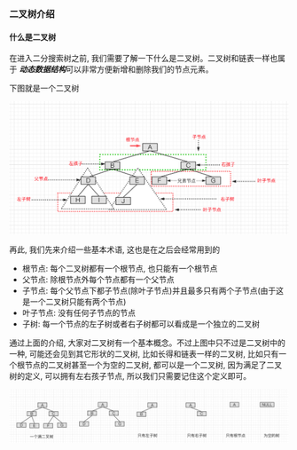 ### 二叉树介绍

#### 什么是二叉树
在进入二分搜索树之前, 我们需要了解一下什么是二叉树。二叉树和链表一样也属于
***动态数据结构***可以非常方便新增和删除我们的节点元素。

下图就是一个二叉树

![二叉树概念图](https://github.com/basebase/document/blob/master/DataStructure/%E4%BA%8C%E5%88%86%E6%90%9C%E7%B4%A2%E6%A0%91/%E5%9B%BE%E7%89%87/%E4%BA%8C%E5%8F%89%E6%A0%91%E6%A6%82%E5%BF%B5%E5%9B%BE.png?raw=true)


再此, 我们先来介绍一些基本术语, 这也是在之后会经常用到的
* 根节点: 每个二叉树都有一个根节点, 也只能有一个根节点
* 父节点: 除根节点外每个节点都有一个父节点
* 子节点: 每个父节点下都子节点(除叶子节点)并且最多只有两个子节点(由于这是一个二叉树只能有两个节点)
* 叶子节点: 没有任何子节点的节点
* 子树: 每一个节点的左子树或者右子树都可以看成是一个独立的二叉树

通过上面的介绍, 大家对二叉树有一个基本概念。不过上图中只不过是二叉树中的一种, 可能还会见到其它形状的二叉树, 比如长得和链表一样的二叉树, 比如只有一个根节点的二叉树甚至一个为空的二叉树, 都可以是一个二叉树, 因为满足了二叉树的定义, 可以拥有左右孩子节点, 所以我们只需要记住这个定义即可。

![多种二叉树形状](https://github.com/basebase/document/blob/master/DataStructure/%E4%BA%8C%E5%88%86%E6%90%9C%E7%B4%A2%E6%A0%91/%E5%9B%BE%E7%89%87/%E5%A4%9A%E7%A7%8D%E4%BA%8C%E5%8F%89%E6%A0%91%E5%BD%A2%E7%8A%B6.png?raw=true)

